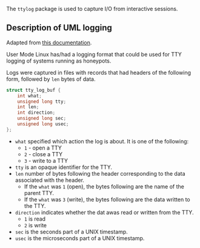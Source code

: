 The `ttylog` package is used to capture I/O from interactive sessions.

## Description of UML logging

Adapted from
[this documentation](http://user-mode-linux.sourceforge.net/old/tty_logging.html).

User Mode Linux has/had a logging format that could be used for TTY
logging of systems running as honeypots.

Logs were captured in files with records that had headers of the following form,
followed by `len` bytes of data.

```c
struct tty_log_buf {
	int what;
	unsigned long tty;
	int len;
	int direction;
	unsigned long sec;
	unsigned long usec;
};
```

* `what` specified which action the log is about. It is one of the following:
    * `1` - open a TTY
    * `2` - close a TTY
    * `3` - write to a TTY
* `tty` is an opaque identifier for the TTY.
* `len` number of bytes following the header corresponding to the data associated with the header.
    * If the `what` was `1` (open), the bytes following are the name of the parent TTY.
    * If the `what` was `3` (write), the bytes following are the data written to the TTY.
* `direction` indicates whether the dat awas read or written from the TTY.
    * `1` is read
    * `2` is write
* `sec` is the seconds part of a UNIX timestamp.
* `usec` is the microseconds part of a UNIX timestamp.
